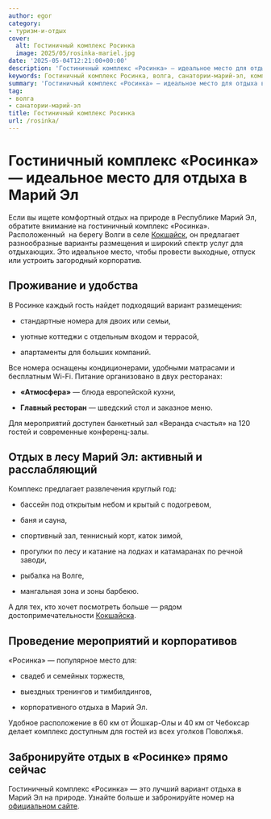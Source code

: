 ```yaml
---
author: egor
category:
- туризм-и-отдых
cover:
  alt: Гостиничный комплекс Росинка
  image: 2025/05/rosinka-mariel.jpg
date: '2025-05-04T12:21:00+00:00'
description: 'Гостиничный комплекс «Росинка» — идеальное место для отдыха в Марий Эл Если вы ищете комфортный отдых на природе в Республике Марий Эл, обратите внимание...'
keywords: Гостиничный комплекс Росинка, волга, санатории-марий-эл, комплекс, марий, росинка, гостиничный, место, отдыха, отдых, идеальное, природе, предлагает, размещения, это, росинке, вариант, номера
summary: 'Гостиничный комплекс «Росинка» — идеальное место для отдыха в Марий Эл Если вы ищете комфортный отдых на природе в Республике Марий Эл, обратите внимание...'
tag:
- волга
- санатории-марий-эл
title: Гостиничный комплекс Росинка
url: /rosinka/
---
```


# Гостиничный комплекс «Росинка» — идеальное место для отдыха в Марий Эл

Если вы ищете комфортный отдых на природе в Республике Марий Эл, обратите внимание на гостиничный комплекс «Росинка». Расположенный  на берегу Волги в селе [Кокшайск](/pervyj-russkij-gorod-marij-el/), он предлагает разнообразные варианты размещения и широкий спектр услуг для отдыхающих. Это идеальное место, чтобы провести выходные, отпуск или устроить загородный корпоратив.

## Проживание и удобства

В Росинке каждый гость найдет подходящий вариант размещения:

- стандартные номера для двоих или семьи,

- уютные коттеджи с отдельным входом и террасой,

- апартаменты для больших компаний.

Все номера оснащены кондиционерами, удобными матрасами и бесплатным Wi-Fi. Питание организовано в двух ресторанах:

- **«Атмосфера»** — блюда европейской кухни,

- **Главный ресторан** — шведский стол и заказное меню.

Для мероприятий доступен банкетный зал «Веранда счастья» на 120 гостей и современные конференц-залы.

## Отдых в лесу Марий Эл: активный и расслабляющий

Комплекс предлагает развлечения круглый год:

- бассейн под открытым небом и крытый с подогревом,

- баня и сауна,

- спортивный зал, теннисный корт, каток зимой,

- прогулки по лесу и катание на лодках и катамаранах по речной заводи,

- рыбалка на Волге,

- мангальная зона и зоны барбекю.

А для тех, кто хочет посмотреть больше — рядом достопримечательности [Кокшайска](/muzej-istorii-kokshajska/).

## Проведение мероприятий и корпоративов

«Росинка» — популярное место для:

- свадеб и семейных торжеств,

- выездных тренингов и тимбилдингов,

- корпоративного отдыха в Марий Эл.

Удобное расположение в 60 км от Йошкар-Олы и 40 км от Чебоксар делает комплекс доступным для гостей из всех уголков Поволжья.

## Забронируйте отдых в «Росинке» прямо сейчас

Гостиничный комплекс «Росинка» — это лучший вариант отдыха в Марий Эл на природе. Узнайте больше и забронируйте номер на [официальном сайте](https://www.gkrosinka.ru/).